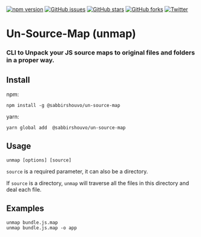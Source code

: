 [![npm version](https://badge.fury.io/js/@sabbirshouvo%2Fun-source-map.svg)](https://badge.fury.io/js/@sabbirshouvo%2Fun-source-map)
[![GitHub issues](https://img.shields.io/github/issues/sh-sabbir/un-source-map)](https://github.com/sh-sabbir/un-source-map/issues)
[![GitHub stars](https://img.shields.io/github/stars/sh-sabbir/un-source-map)](https://github.com/sh-sabbir/un-source-map/stargazers)
[![GitHub forks](https://img.shields.io/github/forks/sh-sabbir/un-source-map)](https://github.com/sh-sabbir/un-source-map/network)
[![Twitter](https://img.shields.io/twitter/url?style=social&url=https%3A%2F%2Fwww.npmjs.com%2Fpackage%2F%40sabbirshouvo%2Fun-source-map)](https://twitter.com/intent/tweet?text=Wow:&url=https%3A%2F%2Fwww.npmjs.com%2Fpackage%2F%40sabbirshouvo%2Fun-source-map)

# Un-Source-Map (unmap)

### CLI to Unpack your JS source maps to original files and folders in a proper way.  


## Install
npm:
```shell
npm install -g @sabbirshouvo/un-source-map
```
yarn:
```shell
yarn global add  @sabbirshouvo/un-source-map
```

## Usage
```shell
unmap [options] [source]
```

`source` is a required parameter, it can also be a directory.

If `source` is a directory, `unmap` will traverse all the files in this directory and deal each file.

## Examples

```shell
unmap bundle.js.map
unmap bundle.js.map -o app
```